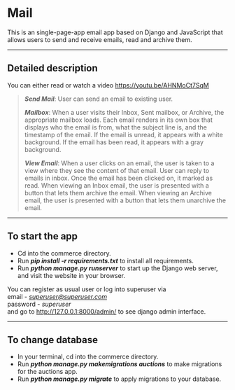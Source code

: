 # **Mail**

This is an single-page-app email app based on Django and JavaScript that allows users to send and receive emails, read and archive them.

---

## **Detailed description**

You can either read or watch a video https://youtu.be/AHNMoCt7SqM


> ***Send Mail***: User can send an email to existing user.
>
>***Mailbox***: When a user visits their Inbox, Sent mailbox, or Archive, the appropriate mailbox loads.
Each email renders in its own box that displays who the email is from, what the subject line is, and the timestamp of the email.
If the email is unread, it appears with a white background. If the email has been read, it appears with a gray background.
>
>***View Email***: When a user clicks on an email, the user is taken to a view where they see the content of that email. User can reply to emails in inbox.
Once the email has been clicked on, it marked as read. When viewing an Inbox email, the user is presented with a button that lets them archive the email. When viewing an Archive email, the user is presented with a button that lets them unarchive the email. 

---
## **To start the app**

- Cd into the commerce directory. 
- Run ***pip install -r requirements.txt*** to install all requirements.
- Run ***python manage.py runserver*** to start up the Django web server, and visit the website in your browser.

You can register as usual user or log into superuser via  
email - *superuser@superuser.com*  
password - *superuser*  
and go to http://127.0.0.1:8000/admin/ to see django admin interface.

---
## **To change database**

- In your terminal, cd into the commerce directory. 
- Run ***python manage.py makemigrations auctions*** to make migrations for the auctions app.
- Run ***python manage.py migrate*** to apply migrations to your database.
